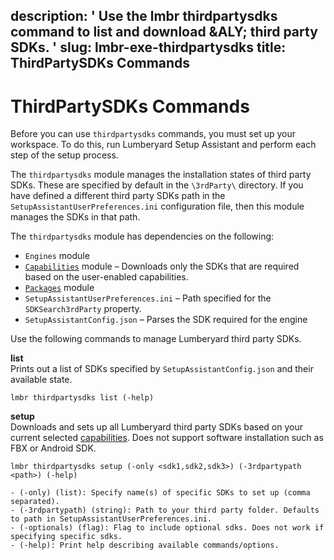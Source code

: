 description: ' Use the lmbr thirdpartysdks command to list and download &ALY; third
  party SDKs. '
slug: lmbr-exe-thirdpartysdks
title: ThirdPartySDKs Commands
---
# ThirdPartySDKs Commands<a name="lmbr-exe-thirdpartysdks"></a>

Before you can use `thirdpartysdks` commands, you must set up your workspace\. To do this, run Lumberyard Setup Assistant and perform each step of the setup process\.

The `thirdpartysdks` module manages the installation states of third party SDKs\. These are specified by default in the `\3rdParty\` directory\. If you have defined a different third party SDKs path in the `SetupAssistantUserPreferences.ini` configuration file, then this module manages the SDKs in that path\. 

The `thirdpartysdks` module has dependencies on the following:
+ `Engines` module
+ [`Capabilities`](lmbr-exe-capabilities.md) module – Downloads only the SDKs that are required based on the user\-enabled capabilities\.
+ [`Packages`](lmbr-exe-packages.md) module
+ `SetupAssistantUserPreferences.ini` – Path specified for the `SDKSearch3rdParty` property\.
+ `SetupAssistantConfig.json` – Parses the SDK required for the engine 

Use the following commands to manage Lumberyard third party SDKs\.

**list**  
Prints out a list of SDKs specified by `SetupAssistantConfig.json` and their available state\.  

```
lmbr thirdpartysdks list (-help)
```

**setup**  
Downloads and sets up all Lumberyard third party SDKs based on your current selected [capabilities](lmbr-exe-capabilities.md)\. Does not support software installation such as FBX or Android SDK\.  

```
lmbr thirdpartysdks setup (-only <sdk1,sdk2,sdk3>) (-3rdpartypath <path>) (-help)
  
- (-only) (list): Specify name(s) of specific SDKs to set up (comma separated).
- (-3rdpartypath) (string): Path to your third party folder. Defaults to path in SetupAssistantUserPreferences.ini.
- (-optionals) (flag): Flag to include optional sdks. Does not work if specifying specific sdks.
- (-help): Print help describing available commands/options.
```